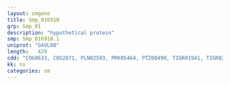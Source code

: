 ```yaml
---
layout: smgene
title: Smp_016910
grp: Smp_01
description: "hypothetical protein"
smp: Smp_016910.1
uniprot: "G4VL00"
length:   429
cdd: "COG0633, COG2871, PLN02593, PRK05464, PTZ00490, TIGR01941, TIGR02007, cd00207, cl00159"
kk: ns
categories: sm
---
```


